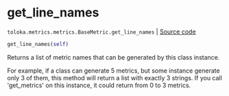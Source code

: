 # get_line_names
`toloka.metrics.metrics.BaseMetric.get_line_names` | [Source code](https://github.com/Toloka/toloka-kit/blob/v1.2.0.post1/src/metrics/metrics.py#L130)

```python
get_line_names(self)
```

Returns a list of metric names that can be generated by this class instance.


For example, if a class can generate 5 metrics, but some instance generate only 3 of them,
this method will return a list with exactly 3 strings. If you call 'get_metrics' on this instance,
it could return from 0 to 3 metrics.

